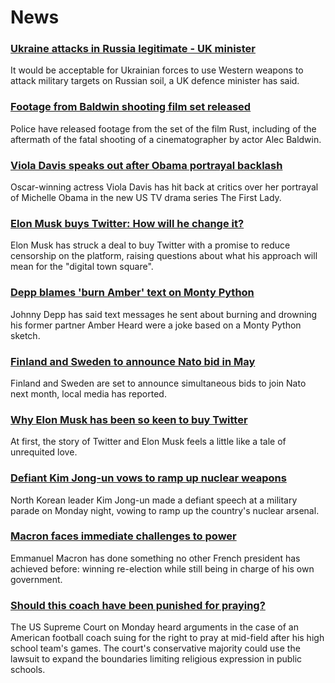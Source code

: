 # News
### [Ukraine attacks in Russia legitimate - UK minister](https://www.bbc.com/news/uk-61226431)
It would be acceptable for Ukrainian forces to use Western weapons to attack military targets on Russian soil, a UK defence minister has said.
### [Footage from Baldwin shooting film set released](https://www.bbc.com/news/world-us-canada-61226637)
Police have released footage from the set of the film Rust, including of the aftermath of the fatal shooting of a cinematographer by actor Alec Baldwin.
### [Viola Davis speaks out after Obama portrayal backlash](https://www.bbc.com/news/entertainment-arts-61213761)
Oscar-winning actress Viola Davis has hit back at critics over her portrayal of Michelle Obama in the new US TV drama series The First Lady.
### [Elon Musk buys Twitter: How will he change it?](https://www.bbc.com/news/business-61225355)
Elon Musk has struck a deal to buy Twitter with a promise to reduce censorship on the platform, raising questions about what his approach will mean for the "digital town square".
### [Depp blames 'burn Amber' text on Monty Python](https://www.bbc.com/news/world-us-canada-61221859)
Johnny Depp has said text messages he sent about burning and drowning his former partner Amber Heard were a joke based on a Monty Python sketch. 
### [Finland and Sweden to announce Nato bid in May](https://www.bbc.com/news/world-us-canada-61226640)
Finland and Sweden are set to announce simultaneous bids to join Nato next month, local media has reported. 
### [Why Elon Musk has been so keen to buy Twitter](https://www.bbc.com/news/technology-61222793)
At first, the story of Twitter and Elon Musk feels a little like a tale of unrequited love.
### [Defiant Kim Jong-un vows to ramp up nuclear weapons](https://www.bbc.com/news/world-australia-61225675)
North Korean leader Kim Jong-un made a defiant speech at a military parade on Monday night, vowing to ramp up the country's nuclear arsenal.
### [Macron faces immediate challenges to power](https://www.bbc.com/news/world-europe-61214460)
Emmanuel Macron has done something no other French president has achieved before: winning re-election while still being in charge of his own government.
### [Should this coach have been punished for praying?](https://www.bbc.com/news/world-us-canada-61224856)
The US Supreme Court on Monday heard arguments in the case of an American football coach suing for the right to pray at mid-field after his high school team's games. The court's conservative majority could use the lawsuit to expand the boundaries limiting religious expression in public schools.
